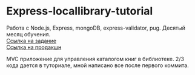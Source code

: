 # Express-locallibrary-tutorial

Работа с Node.js, Express, mongoDB, express-validator, pug. Десятый месяц обучения.  <br />
[Ссылка на задание](https://developer.mozilla.org/en-US/docs/Learn/Server-side/Express_Nodejs/Tutorial_local_library_website)  <br />
[Ссылка на продакшн](https://express-locallibrary-tutorial-production-f641.up.railway.app/catalog)

MVC приложение для управления каталогом книг в библиотеке. 2/3 кода дается в туториале, мной написано все после первого коммита.
